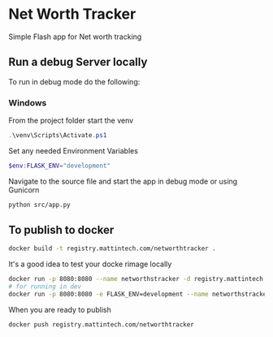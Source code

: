 # Net Worth Tracker

Simple Flash app for Net worth tracking

## Run a debug Server locally

To run in debug mode do the following:

### Windows 

From the project folder start the venv

```powershell
.\venv\Scripts\Activate.ps1
```

Set any needed Environment Variables

```powershell
$env:FLASK_ENV="development"
```

Navigate to the source file and start the app in debug mode or using Gunicorn

```bash
python src/app.py
```


## To publish to docker

```bash
docker build -t registry.mattintech.com/networthtracker .
```

It's a good idea to test your docke rimage locally

```bash
docker run -p 8080:8080 --name networthstracker -d registry.mattintech.com/networthtracker
# for running in dev
docker run -p 8080:8080 -e FLASK_ENV=development --name networthstracker -d registry.mattintech.com/networthtracker
```

When you are ready to publish

```bash
docker push registry.mattintech.com/networthtracker
```
